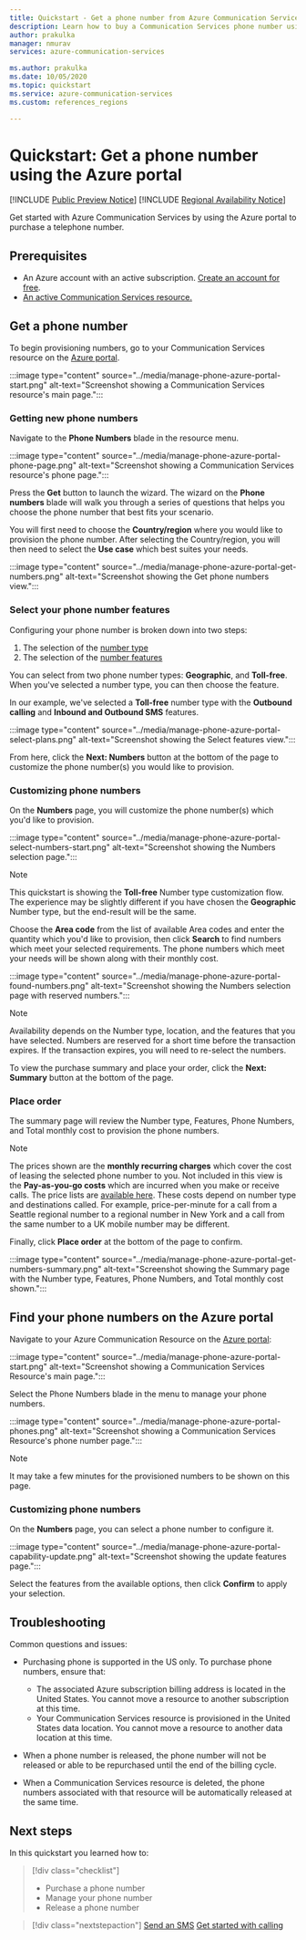 ```yaml
---
title: Quickstart - Get a phone number from Azure Communication Services
description: Learn how to buy a Communication Services phone number using the Azure portal.
author: prakulka
manager: nmurav
services: azure-communication-services

ms.author: prakulka
ms.date: 10/05/2020
ms.topic: quickstart
ms.service: azure-communication-services
ms.custom: references_regions

---
```

# Quickstart: Get a phone number using the Azure portal

[!INCLUDE [Public Preview Notice](../../includes/public-preview-include.md)]
[!INCLUDE [Regional Availability Notice](../../includes/regional-availability-include.md)]

Get started with Azure Communication Services by using the Azure portal to purchase a telephone number.

## Prerequisites

- An Azure account with an active subscription. [Create an account for free](https://azure.microsoft.com/free/?WT.mc_id=A261C142F).
- [An active Communication Services resource.](../create-communication-resource.md)

## Get a phone number

To begin provisioning numbers, go to your Communication Services resource on the [Azure portal](https://portal.azure.com).

:::image type="content" source="../media/manage-phone-azure-portal-start.png" alt-text="Screenshot showing a Communication Services resource's main page.":::

### Getting new phone numbers

Navigate to the **Phone Numbers** blade in the resource menu.

:::image type="content" source="../media/manage-phone-azure-portal-phone-page.png" alt-text="Screenshot showing a Communication Services resource's phone page.":::

Press the **Get** button to launch the wizard. The wizard on the **Phone numbers** blade will walk you through a series of questions that helps you choose the phone number that best fits your scenario. 

You will first need to choose the **Country/region** where you would like to provision the phone number. After selecting the Country/region, you will then need to select the **Use case** which best suites your needs. 

:::image type="content" source="../media/manage-phone-azure-portal-get-numbers.png" alt-text="Screenshot showing the Get phone numbers view.":::

### Select your phone number features

Configuring your phone number is broken down into two steps: 

1. The selection of the [number type](../../concepts/telephony-sms/plan-solution.md#phone-number-types-in-azure-communication-services)
2. The selection of the [number features](../../concepts/telephony-sms/plan-solution.md#phone-number-features-in-azure-communication-services)

You can select from two phone number types: **Geographic**, and **Toll-free**. When you've selected a number type, you can then choose the feature.

In our example, we've selected a **Toll-free** number type with the **Outbound calling** and **Inbound and Outbound SMS** features.

:::image type="content" source="../media/manage-phone-azure-portal-select-plans.png" alt-text="Screenshot showing the Select features view.":::

From here, click the **Next: Numbers** button at the bottom of the page to customize the phone number(s) you would like to provision.

### Customizing phone numbers

On the **Numbers** page, you will customize the phone number(s) which you'd like to provision.

:::image type="content" source="../media/manage-phone-azure-portal-select-numbers-start.png" alt-text="Screenshot showing the Numbers selection page.":::

> [!NOTE]
> This quickstart is showing the **Toll-free** Number type customization flow. The experience may be slightly different if you have chosen the **Geographic** Number type, but the end-result will be the same.

Choose the **Area code** from the list of available Area codes and enter the quantity which you'd like to provision, then click **Search** to find numbers which meet your selected requirements. The phone numbers which meet your needs will be shown along with their monthly cost.

:::image type="content" source="../media/manage-phone-azure-portal-found-numbers.png" alt-text="Screenshot showing the Numbers selection page with reserved numbers.":::

> [!NOTE]
> Availability depends on the Number type, location, and the features that you have selected.
> Numbers are reserved for a short time before the transaction expires. If the transaction expires, you will need to re-select the numbers.

To view the purchase summary and place your order, click the **Next: Summary** button at the bottom of the page.

### Place order

The summary page will review the Number type, Features, Phone Numbers, and Total monthly cost to provision the phone numbers.

> [!NOTE]
> The prices shown are the **monthly recurring charges** which cover the cost of leasing the selected phone number to you. Not included in this view is the **Pay-as-you-go costs** which are incurred when you make or receive calls. The price lists are [available here](../../concepts/pricing.md). These costs depend on number type and destinations called. For example, price-per-minute for a call from a Seattle regional number to a regional number in New York and a call from the same number to a UK mobile number may be different.

Finally, click **Place order** at the bottom of the page to confirm.

:::image type="content" source="../media/manage-phone-azure-portal-get-numbers-summary.png" alt-text="Screenshot showing the Summary page with the Number type, Features, Phone Numbers, and Total monthly cost shown.":::

## Find your phone numbers on the Azure portal

Navigate to your Azure Communication Resource on the [Azure portal](https://portal.azure.com):

:::image type="content" source="../media/manage-phone-azure-portal-start.png" alt-text="Screenshot showing a Communication Services Resource's main page.":::

Select the Phone Numbers blade in the menu to manage your phone numbers.

:::image type="content" source="../media/manage-phone-azure-portal-phones.png" alt-text="Screenshot showing a Communication Services Resource's phone number page.":::

> [!NOTE]
> It may take a few minutes for the provisioned numbers to be shown on this page.


### Customizing phone numbers

On the **Numbers** page, you can select a phone number to configure it.

:::image type="content" source="../media/manage-phone-azure-portal-capability-update.png" alt-text="Screenshot showing the update features page.":::

Select the features from the available options, then click **Confirm** to apply your selection.

## Troubleshooting

Common questions and issues:

- Purchasing phone is supported in the US only. To purchase phone numbers, ensure that:
  - The associated Azure subscription billing address is located in the United States. You cannot move a resource to another subscription at this time.
  - Your Communication Services resource is provisioned in the United States data location. You cannot move a resource to another data location at this time.

- When a phone number is released, the phone number will not be released or able to be repurchased until the end of the billing cycle.

- When a Communication Services resource is deleted, the phone numbers associated with that resource will be automatically released at the same time.

## Next steps

In this quickstart you learned how to:

> [!div class="checklist"]
> * Purchase a phone number
> * Manage your phone number
> * Release a phone number

> [!div class="nextstepaction"]
> [Send an SMS](../telephony-sms/send.md)
> [Get started with calling](../voice-video-calling/getting-started-with-calling.md)

